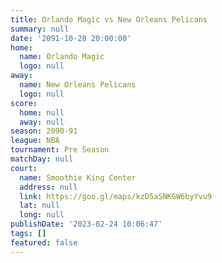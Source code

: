 ```yaml
---
title: Orlando Magic vs New Orleans Pelicans
summary: null
date: '2091-10-28 20:00:00'
home:
  name: Orlando Magic
  logo: null
away:
  name: New Orleans Pelicans
  logo: null
score:
  home: null
  away: null
season: 2090-91
league: NBA
tournament: Pre Season
matchDay: null
court:
  name: Smoothie King Center
  address: null
  link: https://goo.gl/maps/kzD5aSNKGW6byYvu9
  lat: null
  long: null
publishDate: '2023-02-24 10:06:47'
tags: []
featured: false
---
```

